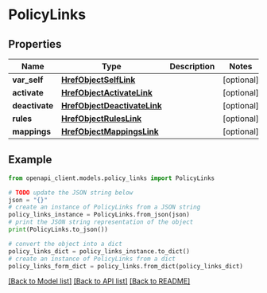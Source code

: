 # PolicyLinks


## Properties

Name | Type | Description | Notes
------------ | ------------- | ------------- | -------------
**var_self** | [**HrefObjectSelfLink**](HrefObjectSelfLink.md) |  | [optional] 
**activate** | [**HrefObjectActivateLink**](HrefObjectActivateLink.md) |  | [optional] 
**deactivate** | [**HrefObjectDeactivateLink**](HrefObjectDeactivateLink.md) |  | [optional] 
**rules** | [**HrefObjectRulesLink**](HrefObjectRulesLink.md) |  | [optional] 
**mappings** | [**HrefObjectMappingsLink**](HrefObjectMappingsLink.md) |  | [optional] 

## Example

```python
from openapi_client.models.policy_links import PolicyLinks

# TODO update the JSON string below
json = "{}"
# create an instance of PolicyLinks from a JSON string
policy_links_instance = PolicyLinks.from_json(json)
# print the JSON string representation of the object
print(PolicyLinks.to_json())

# convert the object into a dict
policy_links_dict = policy_links_instance.to_dict()
# create an instance of PolicyLinks from a dict
policy_links_form_dict = policy_links.from_dict(policy_links_dict)
```
[[Back to Model list]](../README.md#documentation-for-models) [[Back to API list]](../README.md#documentation-for-api-endpoints) [[Back to README]](../README.md)


